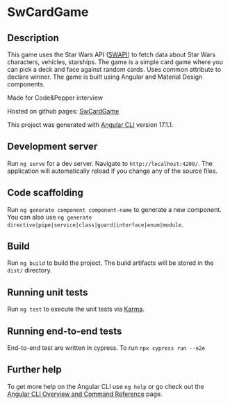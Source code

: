 # SwCardGame

## Description
This game uses the Star Wars API ([SWAPI](https://www.swapi.tech/)) to fetch data about Star Wars characters, vehicles, starships. The game is a simple card game where you can pick a deck and face against random cards. Uses common attribute to declare winner. The game is built using Angular and Material Design components.

Made for Code&Pepper interview 

Hosted on github pages: [SwCardGame](https://zombely.github.io/SwCardGame/)


This project was generated with [Angular CLI](https://github.com/angular/angular-cli) version 17.1.1.

## Development server

Run `ng serve` for a dev server. Navigate to `http://localhost:4200/`. The application will automatically reload if you change any of the source files.

## Code scaffolding

Run `ng generate component component-name` to generate a new component. You can also use `ng generate directive|pipe|service|class|guard|interface|enum|module`.

## Build

Run `ng build` to build the project. The build artifacts will be stored in the `dist/` directory.

## Running unit tests

Run `ng test` to execute the unit tests via [Karma](https://karma-runner.github.io).

## Running end-to-end tests

End-to-end test are written in cypress. To run `npx cypress run --e2e`

## Further help

To get more help on the Angular CLI use `ng help` or go check out the [Angular CLI Overview and Command Reference](https://angular.io/cli) page.

